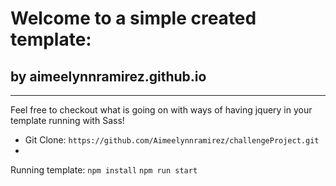# Welcome to a simple created template:
##  by aimeelynnramirez.github.io 
------------------------------
Feel free to checkout what is going on with ways of having jquery in your template running with Sass! 

- Git Clone:
`https://github.com/Aimeelynnramirez/challengeProject.git`
-
Running template:
`npm install`
`npm run start` 



